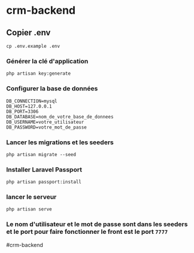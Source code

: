 
# crm-backend

## Copier .env
```
cp .env.example .env
```

### Générer la clé d'application
```
php artisan key:generate
```

### Configurer la base de données
```
DB_CONNECTION=mysql
DB_HOST=127.0.0.1
DB_PORT=3306
DB_DATABASE=nom_de_votre_base_de_donnees
DB_USERNAME=votre_utilisateur
DB_PASSWORD=votre_mot_de_passe
```

### Lancer les migrations et les seeders
```php artisan migrate --seed```

### Installer Laravel Passport
 ```php artisan passport:install```

### lancer le serveur
 ``` php artisan serve ```
### Le nom d'utilisateur et le mot de passe sont dans les seeders et le port pour faire fonctionner le front est le port ```7777```


#crm-backend
